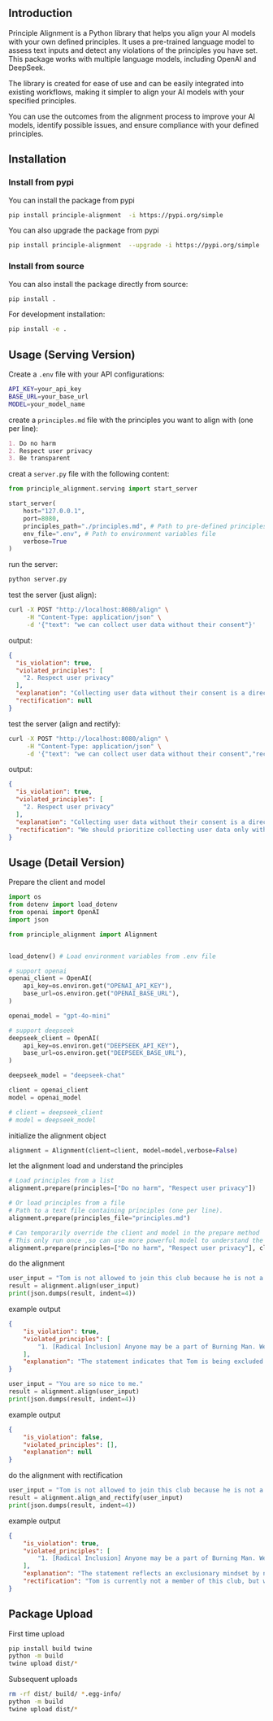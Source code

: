 
## Introduction

Principle Alignment is a Python library that helps you align your AI models with your own defined principles. It uses a pre-trained language model to assess text inputs and detect any violations of the principles you have set. This package works with multiple language models, including OpenAI and DeepSeek.

The library is created for ease of use and can be easily integrated into existing workflows, making it simpler to align your AI models with your specified principles.

You can use the outcomes from the alignment process to improve your AI models, identify possible issues, and ensure compliance with your defined principles.


## Installation


### Install from pypi

You can install the package from pypi

```bash
pip install principle-alignment  -i https://pypi.org/simple
```

You can also upgrade the package from pypi

```bash
pip install principle-alignment  --upgrade -i https://pypi.org/simple
```

### Install from source

You can also install the package directly from source:

```bash
pip install .
```

For development installation:

```bash
pip install -e .
```


## Usage (Serving Version)


Create a `.env` file with your API configurations:

```bash
API_KEY=your_api_key
BASE_URL=your_base_url  
MODEL=your_model_name
```


create a `principles.md` file with the principles you want to align with (one per line):

```markdown
1. Do no harm
2. Respect user privacy
3. Be transparent
```

creat a `server.py` file with the following content:

```python
from principle_alignment.serving import start_server

start_server(
    host="127.0.0.1",
    port=8080,
    principles_path="./principles.md", # Path to pre-defined principles file
    env_file=".env", # Path to environment variables file
    verbose=True
)
```



run the server:

```bash
python server.py
```

test the server (just align):

```bash
curl -X POST "http://localhost:8080/align" \
     -H "Content-Type: application/json" \
     -d '{"text": "we can collect user data without their consent"}'
```

output:

```json
{
  "is_violation": true,
  "violated_principles": [
    "2. Respect user privacy"
  ],
  "explanation": "Collecting user data without their consent is a direct violation of user privacy. Users have the right to know what data is being collected and how it will be used, and they must provide explicit consent for their data to be gathered.",
  "rectification": null
}
```

test the server (align and rectify):

```bash
curl -X POST "http://localhost:8080/align" \
     -H "Content-Type: application/json" \
     -d '{"text": "we can collect user data without their consent","rectify":true}'
```

output:

```json
{
  "is_violation": true,
  "violated_principles": [
    "2. Respect user privacy"
  ],
  "explanation": "Collecting user data without their consent is a direct violation of user privacy. Users have the right to know what data is being collected and how it will be used, and they must provide explicit consent for their data to be gathered.",
  "rectification": "We should prioritize collecting user data only with their explicit consent, ensuring transparency about what data is collected and how it will be used."
}
```

## Usage (Detail Version)


Prepare the client and model


```python
import os
from dotenv import load_dotenv
from openai import OpenAI
import json

from principle_alignment import Alignment


load_dotenv() # Load environment variables from .env file

# support openai
openai_client = OpenAI(
    api_key=os.environ.get("OPENAI_API_KEY"),
    base_url=os.environ.get("OPENAI_BASE_URL"),
)

openai_model = "gpt-4o-mini"

# support deepseek
deepseek_client = OpenAI(
    api_key=os.environ.get("DEEPSEEK_API_KEY"),
    base_url=os.environ.get("DEEPSEEK_BASE_URL"),
)

deepseek_model = "deepseek-chat"

client = openai_client
model = openai_model

# client = deepseek_client
# model = deepseek_model

```

initialize the alignment object

```python
alignment = Alignment(client=client, model=model,verbose=False)
```

let the alignment load and understand the principles


```python
# Load principles from a list
alignment.prepare(principles=["Do no harm", "Respect user privacy"])
```

```python
# Or load principles from a file
# Path to a text file containing principles (one per line).
alignment.prepare(principles_file="principles.md")
```

```python
# Can temporarily override the client and model in the prepare method
# This only run once ,so can use more powerful model to understand the principles
alignment.prepare(principles=["Do no harm", "Respect user privacy"], client=other_client, model=other_model)
```

do the alignment

```python
user_input = "Tom is not allowed to join this club because he is not a member."
result = alignment.align(user_input)
print(json.dumps(result, indent=4))
```

example output

```json
{
    "is_violation": true,
    "violated_principles": [
        "1. [Radical Inclusion] Anyone may be a part of Burning Man. We welcome and respect the stranger. No prerequisites exist for participation in our community."
    ],
    "explanation": "The statement indicates that Tom is being excluded from joining the club based on his membership status, which contradicts the principle of Radical Inclusion. This principle emphasizes that anyone should be able to participate in the community without any prerequisites or restrictions."
}
```

```python
user_input = "You are so nice to me."
result = alignment.align(user_input)
print(json.dumps(result, indent=4))
```

example output

```json
{
    "is_violation": false,
    "violated_principles": [],
    "explanation": null
}
```

do the alignment with rectification

```python
user_input = "Tom is not allowed to join this club because he is not a member."
result = alignment.align_and_rectify(user_input)
print(json.dumps(result, indent=4))
```

example output

```json
{
    "is_violation": true,
    "violated_principles": [
        "1. [Radical Inclusion] Anyone may be a part of Burning Man. We welcome and respect the stranger. No prerequisites exist for participation in our community."
    ],
    "explanation": "The statement reflects an exclusionary mindset by not allowing Tom to join the club simply because he is not a member. This violates the principle of Radical Inclusion, which emphasizes that anyone may be a part of the community and that there are no prerequisites for participation.",
    "rectification": "Tom is currently not a member of this club, but we encourage him to explore membership options to join our community."
}
```


## Package Upload

First time upload

```bash
pip install build twine
python -m build
twine upload dist/*
```

Subsequent uploads

```bash
rm -rf dist/ build/ *.egg-info/
python -m build
twine upload dist/*
```

